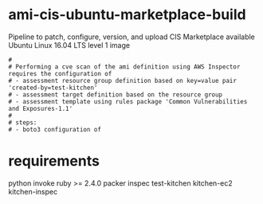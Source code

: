 # ami-cis-ubuntu-marketplace-build
Pipeline to patch, configure, version, and upload CIS Marketplace available Ubuntu Linux 16.04 LTS level 1 image

    #
    # Performing a cve scan of the ami definition using AWS Inspector requires the configuration of
    # - assessment resource group definition based on key=value pair 'created-by=test-kitchen'
    # - assessment target definition based on the resource group
    # - assessment template using rules package 'Common Vulnerabilities and Exposures-1.1'
    #
    # steps:
    # - boto3 configuration of


# requirements

python
invoke
ruby >= 2.4.0
packer
inspec
test-kitchen
kitchen-ec2
kitchen-inspec

